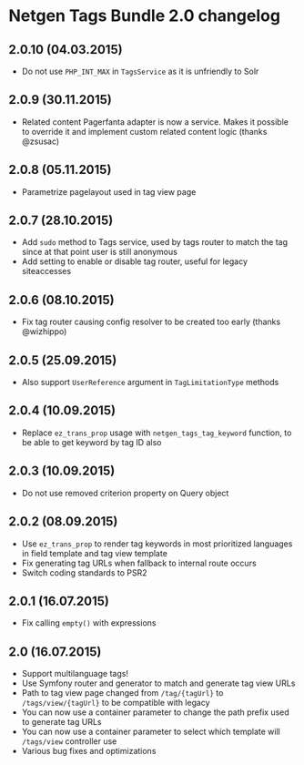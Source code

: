 Netgen Tags Bundle 2.0 changelog
================================

2.0.10 (04.03.2015)
-------------------

* Do not use `PHP_INT_MAX` in `TagsService` as it is unfriendly to Solr

2.0.9 (30.11.2015)
------------------

* Related content Pagerfanta adapter is now a service. Makes it possible to override it and implement custom related content logic (thanks @zsusac)

2.0.8 (05.11.2015)
------------------

* Parametrize pagelayout used in tag view page

2.0.7 (28.10.2015)
------------------

* Add `sudo` method to Tags service, used by tags router to match the tag since at that point user is still anonymous
* Add setting to enable or disable tag router, useful for legacy siteaccesses

2.0.6 (08.10.2015)
------------------

* Fix tag router causing config resolver to be created too early (thanks @wizhippo)

2.0.5 (25.09.2015)
------------------

* Also support `UserReference` argument in `TagLimitationType` methods

2.0.4 (10.09.2015)
------------------

* Replace `ez_trans_prop` usage with `netgen_tags_tag_keyword` function, to be able to get keyword by tag ID also

2.0.3 (10.09.2015)
------------------

* Do not use removed criterion property on Query object

2.0.2 (08.09.2015)
------------------

* Use `ez_trans_prop` to render tag keywords in most prioritized languages in field template and tag view template
* Fix generating tag URLs when fallback to internal route occurs
* Switch coding standards to PSR2

2.0.1 (16.07.2015)
------------------

* Fix calling `empty()` with expressions

2.0 (16.07.2015)
----------------

* Support multilanguage tags!
* Use Symfony router and generator to match and generate tag view URLs
* Path to tag view page changed from `/tag/{tagUrl}` to `/tags/view/{tagUrl}` to be compatible with legacy
* You can now use a container parameter to change the path prefix used to generate tag URLs
* You can now use a container parameter to select which template will `/tags/view` controller use
* Various bug fixes and optimizations
